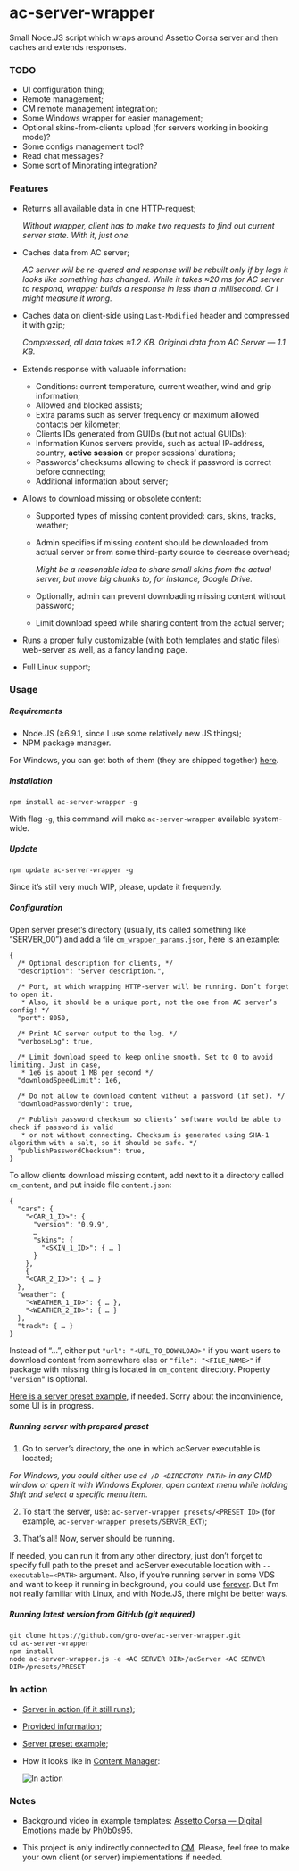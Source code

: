 # ac-server-wrapper
Small Node.JS script which wraps around Assetto Corsa server and then caches and extends responses.

### TODO

- UI configuration thing;
- Remote management;
- CM remote management integration;
- Some Windows wrapper for easier management;
- Optional skins-from-clients upload (for servers working in booking mode)?
- Some configs management tool?
- Read chat messages?
- Some sort of Minorating integration?

### Features

- Returns all available data in one HTTP-request;

  *Without wrapper, client has to make two requests to find out current server state. With it, just one.*
  
- Caches data from AC server;

  *AC server will be re-quered and response will be rebuilt only if by logs it looks like something has changed. 
  While it takes ≈20 ms for AC server to respond, wrapper builds a response in less than a millisecond. Or I might 
  measure it wrong.*
  
- Caches data on client-side using `Last-Modified` header and compressed it with gzip;

  *Compressed, all data takes ≈1.2 KB. Original data from AC Server — 1.1 KB.*
  
- Extends response with valuable information:

  - Conditions: current temperature, current weather, wind and grip information;
  - Allowed and blocked assists;
  - Extra params such as server frequency or maximum allowed contacts per kilometer;
  - Clients IDs generated from GUIDs (but not actual GUIDs);
  - Information Kunos servers provide, such as actual IP-address, country, **active session** or proper sessions’ durations;
  - Passwords’ checksums allowing to check if password is correct before connecting;
  - Additional information about server;
  
- Allows to download missing or obsolete content:
  
  - Supported types of missing content provided: cars, skins, tracks, weather;
  - Admin specifies if missing content should be downloaded from actual server or from some third-party source to decrease overhead;
  
    *Might be a reasonable idea to share small skins from the actual server, but move big chunks to, for instance, Google Drive.*
    
  - Optionally, admin can prevent downloading missing content without password;
  - Limit download speed while sharing content from the actual server;
  
- Runs a proper fully customizable (with both templates and static files) web-server as well, as a fancy landing page.

- Full Linux support;

### Usage

##### Requirements

- Node.JS (≥6.9.1, since I use some relatively new JS things);
- NPM package manager.

For Windows, you can get both of them (they are shipped together) [here](https://nodejs.org/en/).

##### Installation

```
npm install ac-server-wrapper -g
```

With flag `-g`, this command will make `ac-server-wrapper` available system-wide.

##### Update

```
npm update ac-server-wrapper -g
```

Since it’s still very much WIP, please, update it frequently.

##### Configuration

Open server preset’s directory (usually, it’s called something like “SERVER_00”) and add a file `cm_wrapper_params.json`,
here is an example:

```
{
  /* Optional description for clients, */
  "description": "Server description.",

  /* Port, at which wrapping HTTP-server will be running. Don’t forget to open it. 
   * Also, it should be a unique port, not the one from AC server’s config! */
  "port": 8050,

  /* Print AC server output to the log. */
  "verboseLog": true,

  /* Limit download speed to keep online smooth. Set to 0 to avoid limiting. Just in case,
   * 1e6 is about 1 MB per second */
  "downloadSpeedLimit": 1e6,

  /* Do not allow to download content without a password (if set). */
  "downloadPasswordOnly": true,

  /* Publish password checksum so clients’ software would be able to check if password is valid 
   * or not without connecting. Checksum is generated using SHA-1 algorithm with a salt, so it should be safe. */
  "publishPasswordChecksum": true,
}
```

To allow clients download missing content, add next to it a directory called `cm_content`, and put inside file `content.json`:

```
{
  "cars": {
    "<CAR_1_ID>": {
      "version": "0.9.9",
      …
      "skins": {
        "<SKIN_1_ID>": { … }
      }
    },
    {
    "<CAR_2_ID>": { … }
  },
  "weather": {
    "<WEATHER_1_ID>": { … },
    "<WEATHER_2_ID>": { … }
  },
  "track": { … }
}
```

Instead of “…”, either put `"url": "<URL_TO_DOWNLOAD>"` if you want users to download content from somewhere else or `"file": "<FILE_NAME>"` if package with missing thing is located in `cm_content` directory. Property `"version"` is optional.

[Here is a server preset example](https://drive.google.com/file/d/0B6GfX1zRa8pOM05zeld6S3JHSWM/view?usp=drivesdk), if needed. Sorry about the inconvinience, some UI is in progress.

##### Running server with prepared preset

1. Go to server’s directory, the one in which acServer executable is located;

  *For Windows, you could either use `cd /D <DIRECTORY PATH>` in any CMD window or open it with Windows Explorer, open context menu
  while holding Shift and select a specific menu item.*
  
2. To start the server, use: `ac-server-wrapper presets/<PRESET ID>` (for example, `ac-server-wrapper presets/SERVER_EXT`);

3. That’s all! Now, server should be running.

If needed, you can run it from any other directory, just don’t forget to specify full path to the preset and acServer executable location with `--executable=<PATH>` argument. Also, if you’re running server in some VDS and want to keep it running in background, you could use [forever](https://github.com/foreverjs/forever). But I’m not really familiar with Linux, and with Node.JS, there might be better ways.

##### Running latest version from GitHub (git required)

```
git clone https://github.com/gro-ove/ac-server-wrapper.git
cd ac-server-wrapper
npm install
node ac-server-wrapper.js -e <AC SERVER DIR>/acServer <AC SERVER DIR>/presets/PRESET
```

### In action

- [Server in action (if it still runs)](http://46.173.219.83/);
- [Provided information](http://46.173.219.83/api/details/);
- [Server preset example](https://drive.google.com/file/d/0B6GfX1zRa8pOM05zeld6S3JHSWM/view?usp=drivesdk);
- How it looks like in [Content Manager](https://github.com/gro-ove/actools):

  ![In action](http://i.imgur.com/oo512t0.png)
 
### Notes

- Background video in example templates: 
  [Assetto Corsa — Digital Emotions](https://www.youtube.com/watch?v=SWct8vsAWyk) made by Ph0b0s95.
  
- This project is only indirectly connected to [CM](https://github.com/gro-ove/actools). Please, feel free to make 
  your own client (or server) implementations if needed.

